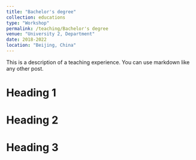 ```yaml
---
title: "Bachelor's degree"
collection: educations
type: "Workshop"
permalink: /teaching/Bachelor's degree
venue: "University 2, Department"
date: 2018-2022
location: "Beijing, China"
---
```


This is a description of a teaching experience. You can use markdown like any other post.

Heading 1
======

Heading 2
======

Heading 3
======
